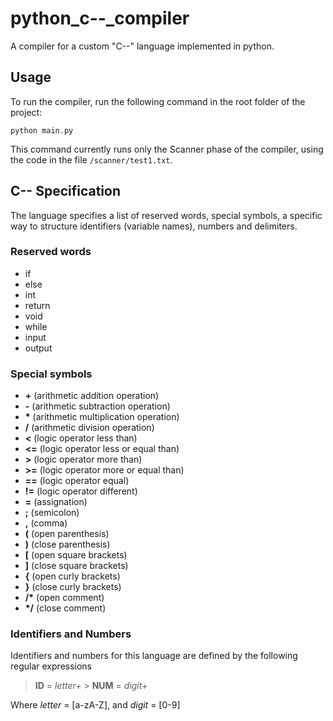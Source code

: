 # python_c--\_compiler

A compiler for a custom "C--" language implemented in python.

## Usage

To run the compiler, run the following command in the root folder of the project:

```
python main.py
```

This command currently runs only the Scanner phase of the compiler, using the code in the file `/scanner/test1.txt`.

## C-- Specification

The language specifies a list of reserved words, special symbols, a specific way to structure identifiers (variable names), numbers and delimiters.

### Reserved words

- if
- else
- int
- return
- void
- while
- input
- output

### Special symbols

- **+** (arithmetic addition operation)
- **-** (arithmetic subtraction operation)
- **\*** (arithmetic multiplication operation)
- **/** (arithmetic division operation)
- **<** (logic operator less than)
- **<=** (logic operator less or equal than)
- **\>** (logic operator more than)
- **\>=** (logic operator more or equal than)
- **==** (logic operator equal)
- **!=** (logic operator different)
- **=** (assignation)
- **;** (semicolon)
- **,** (comma)
- **(** (open parenthesis)
- **)** (close parenthesis)
- **\[** (open square brackets)
- **]** (close square brackets)
- **{** (open curly brackets)
- **}** (close curly brackets)
- **/\*** (open comment)
- **\*/** (close comment)

### Identifiers and Numbers

Identifiers and numbers for this language are defined by the following regular expressions

> **ID** = _letter+_ > **NUM** = _digit+_

Where _letter_ = \[a-zA-Z], and _digit_ = \[0-9]
